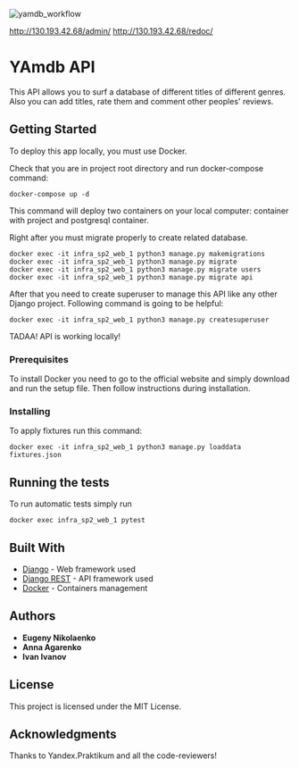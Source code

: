 ![yamdb_workflow](https://github.com/buzzlighter97/yamdb_final/workflows/yamdb_workflow/badge.svg)

http://130.193.42.68/admin/
http://130.193.42.68/redoc/

# YAmdb API

This API allows you to surf a database of different titles of different genres. Also you can add titles, rate them and comment other peoples' reviews.

## Getting Started

To deploy this app locally, you must use Docker.

Check that you are in project root directory and run docker-compose command:

```
docker-compose up -d
```
This command will deploy two containers on your local computer: container with project and postgresql container.

Right after you must migrate properly to create related database.
```
docker exec -it infra_sp2_web_1 python3 manage.py makemigrations
docker exec -it infra_sp2_web_1 python3 manage.py migrate
docker exec -it infra_sp2_web_1 python3 manage.py migrate users
docker exec -it infra_sp2_web_1 python3 manage.py migrate api
```

After that you need to create superuser to manage this API like any other Django project. Following command is going to be helpful:

```
docker exec -it infra_sp2_web_1 python3 manage.py createsuperuser
```
TADAA! API is working locally!

### Prerequisites

To install Docker you need to go to the official website and simply download and run the setup file. Then follow instructions during installation.

### Installing
To apply fixtures run this command:
```
docker exec -it infra_sp2_web_1 python3 manage.py loaddata fixtures.json
```

## Running the tests

To run automatic tests simply run
```
docker exec infra_sp2_web_1 pytest
```

## Built With

* [Django](https://docs.djangoproject.com/en/3.1/) - Web framework used
* [Django REST](https://www.django-rest-framework.org/) - API framework used
* [Docker](https://docs.docker.com/) - Containers management

## Authors

* **Eugeny Nikolaenko**
* **Anna Agarenko** 
* **Ivan Ivanov**

## License

This project is licensed under the MIT License.

## Acknowledgments

Thanks to Yandex.Praktikum and all the code-reviewers!
